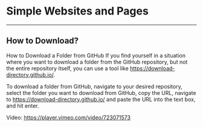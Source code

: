 # Simple Websites and Pages

---
## How to Download?
How to Download a Folder from GitHub If you find yourself in a situation where you want to download a folder from the GitHub repository, but not the entire repository itself, you can use a tool like https://download-directory.github.io/.

To download a folder from GitHub, navigate to your desired repository, select the folder you want to download from GitHub, copy the URL, navigate to https://download-directory.github.io/ and paste the URL into the text box, and hit enter.

Video: https://player.vimeo.com/video/723071573

